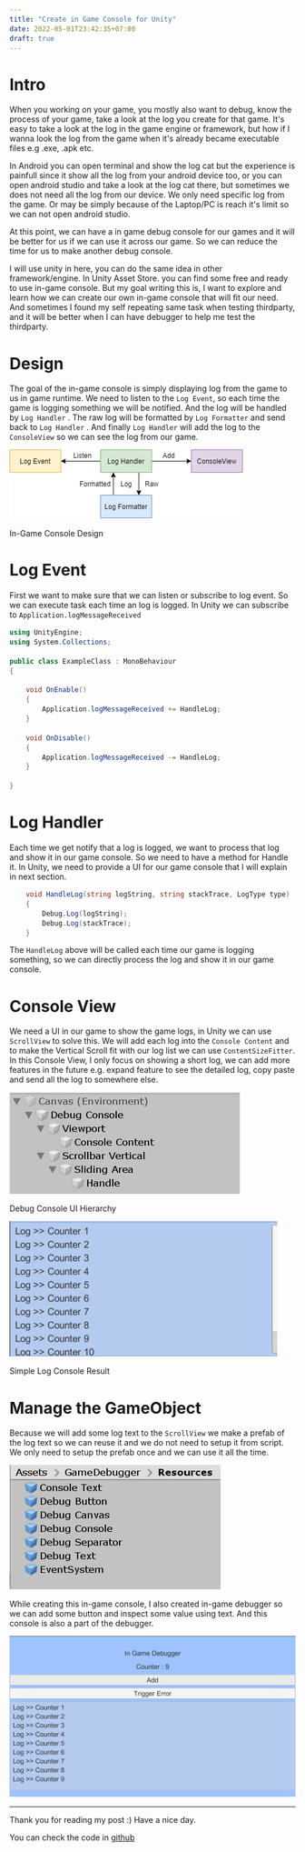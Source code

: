 ```yaml
---
title: "Create in Game Console for Unity"
date: 2022-05-01T23:42:35+07:00
draft: true
---
```


# Intro

When you working on your game, you mostly also want to debug, know the process of your game, take a look at the log you create for that game. It's easy to take a look at the log in the game engine or framework, but how if I wanna look the log from the game when it's already became executable files e.g .exe, .apk etc. 

In Android you can open terminal and show the log cat but the experience is painfull since it show all the log from your android device too, or you can open android studio and take a look at the log cat there, but sometimes we does not need all the log from our device. We only need specific log from the game. Or may be simply because of the Laptop/PC is reach it's limit so we can not open android studio.

At this point, we can have a in game debug console for our games and it will be better for us if we can use it across our game. So we can reduce the time for us to make another debug console.

I will use unity in here, you can do the same idea in other framework/engine. In Unity Asset Store. you can find some free and ready to use in-game console. But my goal writing this is, I want to explore and learn how we can create our own in-game console that will fit our need. And sometimes I found my self repeating same task when testing thirdparty, and it will be better when I can have debugger to help me test the thirdparty.

# Design

The goal of the in-game console is simply displaying log from the game to us in game runtime. We need to listen to the `Log Event`, so each time the game is logging something we will be notified. And the log will be handled by `Log Handler` . The raw log will be formatted by `Log Formatter` and send back to `Log Handler` . And finally `Log Handler` will add the log to the `ConsoleView` so we can see the log from our game.

![In-Game Console Design](img/In-GameConsole-Architecture.png)

In-Game Console Design

# Log Event

First we want to make sure that we can listen or subscribe to log event. So we can execute task each time an log is logged. In Unity we can subscribe to `Application.logMessageReceived`

```csharp
using UnityEngine;
using System.Collections;

public class ExampleClass : MonoBehaviour
{

    void OnEnable()
    {
        Application.logMessageReceived += HandleLog;
    }

    void OnDisable()
    {
        Application.logMessageReceived -= HandleLog;
    }

}
```

# Log Handler

Each time we get notify that a log is logged, we want to process that log and show it in our game console. So we need to have a method for Handle it. In Unity, we need to provide a UI for our game console that I will explain in next section. 

```csharp
    void HandleLog(string logString, string stackTrace, LogType type)
    {
        Debug.Log(logString);
        Debug.Log(stackTrace);
    }
```

The `HandleLog` above will be called each time our game is logging something, so we can directly process the log and show it in our game console.

# Console View

We need a UI in our game to show the game logs, in Unity we can use `ScrollView` to solve this. We will add each log into the `Console Content` and to make the Vertical Scroll fit with our log list we can use `ContentSizeFitter`. In this Console View, I only focus on showing a short log, we can add more features in the future e.g. expand feature to see the detailed log, copy paste and send all the log to somewhere else. 

![Debug Console UI Hierarchy](img/Untitled.png)

Debug Console UI Hierarchy

![Simple Log Console Result](img/Annotation_2020-06-07_230057.png)

Simple Log Console Result

# Manage the GameObject

Because we will add some log text to the `ScrollView` we make a prefab of the log text so we can reuse it and we do not need to setup it from script. We only need to setup the prefab once and we can use it all the time. 

![Prefab](img/Prefab.png)

While creating this in-game console, I also created in-game debugger so we can add some button and inspect some value using text. And this console is also a part of the debugger.

![Untitled-02](img/Annotation_2020-06-09_175402.png)

---

Thank you for reading my post :) Have a nice day. 

You can check the code in [github](https://github.com/AmdHamdani/Instant-Game-Debugger)
